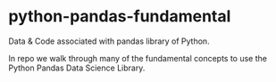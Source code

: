 # python-pandas-fundamental

Data & Code associated with pandas library of Python.

In repo we walk through many of the fundamental concepts to use the Python Pandas Data Science Library.

